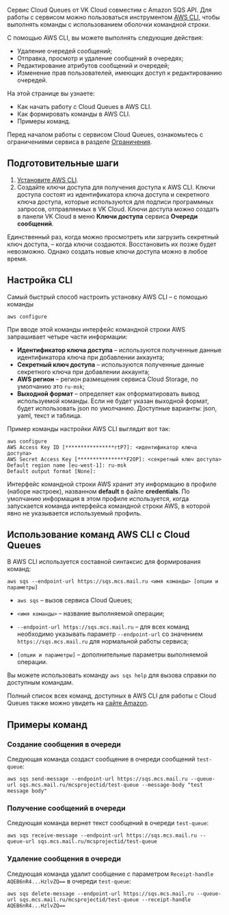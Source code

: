 Сервис Cloud Queues от VK Cloud совместим с Amazon SQS API. Для работы с сервисом можно пользоваться инструментом [AWS CLI](https://aws.amazon.com/ru/cli/), чтобы выполнять команды с использованием оболочки командной строки.

С помощью AWS CLI, вы можете выполнять следующие действия:

- Удаление очередей сообщений;
- Отправка, просмотр и удаление сообщений в очередях;
- Редактирование атрибутов сообщений и очередей;
- Изменение прав пользователей, имеющих доступ к редактированию очередей.

На этой странице вы узнаете:

- Как начать работу с Cloud Queues в AWS CLI.
- Как формировать команды в AWS CLI.
- Примеры команд.

Перед началом работы с сервисом Cloud Queues, ознакомьтесь с ограничениями сервиса в разделе [Ограничения](../../limitations/).

## Подготовительные шаги

1. [Установите AWS CLI](../../../tools-for-using-services/aws-cli/).
1. Создайте ключи доступа для получения доступа к AWS CLI. Ключи доступа состоят из идентификатора ключа доступа и секретного ключа доступа, которые используются для подписи программных запросов, отправляемых в VK Cloud. Ключи доступа можно создать в панели VK Cloud в меню **Ключи доступа** сервиса **Очереди сообщений**.

Единственный раз, когда можно просмотреть или загрузить секретный ключ доступа, – когда ключи создаются. Восстановить их позже будет невозможно. Однако создать новые ключи доступа можно в любое время.

## Настройка CLI

Самый быстрый способ настроить установку AWS CLI – с помощью команды

```
aws configure
```

При вводе этой команды интерфейс командной строки AWS запрашивает четыре части информации:

- **Идентификатор ключа доступа** – используются полученные данные идентификатора ключа при добавлении аккаунта;
- **Секретный ключ доступа** – используются полученные данные секретного ключа при добавлении аккаунта;
- **AWS регион** – регион размещения сервиса Cloud Storage, по умолчанию это `ru-msk`;
- **Выходной формат** – определяет как отформатировать вывод используемой команды. Если не будет указан выходной формат, будет использовать json по умолчанию. Доступные варианты: json, yaml, текст и таблица.

Пример команды настройки AWS CLI выглядит вот так:

```
aws configure
AWS Access Key ID [****************rtP7]: <идентификатор ключа доступа>
AWS Secret Access Key [****************F2OP]: <секретный ключ доступа>
Default region name [eu-west-1]: ru-msk
Default output format [None]:
```

Интерфейс командной строки AWS хранит эту информацию в профиле (наборе настроек), названном **default** в файле **credentials**. По умолчанию информация в этом профиле используется, когда запускается команда интерфейса командной строки AWS, в которой явно не указывается используемый профиль.

## Использование команд AWS CLI с Cloud Queues

В AWS CLI используется составной синтаксис для формирования команд:

```
aws sqs --endpoint-url https://sqs.mcs.mail.ru <имя команды> [опции и параметры]
```

- `aws sqs` – вызов сервиса Cloud Queues;

- `<имя команды>` – название выполняемой операции;

- `--endpoint-url https://sqs.mcs.mail.ru` – для всех команд необходимо указывать параметр `--endpoint-url` со значением `https://sqs.mcs.mail.ru` для нормальной работы сервиса;

- `[опции и параметры]` – дополнительные параметры выполняемой операции.

Вы можете использовать команду `aws sqs help` для вызова справки по доступным командам.

Полный список всех команд, доступных в AWS CLI для работы с Cloud Queues также можно увидеть на [сайте Amazon](https://awscli.amazonaws.com/v2/documentation/api/latest/reference/sqs/index.html#available-commands).

## Примеры команд

### Создание сообщения в очереди

Следующая команда создаст сообщение в очереди сообщений `test-queue`:

```
aws sqs send-message --endpoint-url https://sqs.mcs.mail.ru --queue-url sqs.mcs.mail.ru/mcsprojectid/test-queue --message-body "test message body"
```

### Получение сообщений в очереди

Следующая команда вернет текст сообщений в очереди `test-queue`:

```
aws sqs receive-message --endpoint-url https://sqs.mcs.mail.ru --queue-url sqs.mcs.mail.ru/mcsprojectid/test-queue
```

### Удаление сообщения в очереди

Следующая команда удалит сообщение c параметром `Receipt-handle AQEB6nR4...HzlvZQ==` в очереди `test-queue`:

```
aws sqs delete-message --endpoint-url https://sqs.mcs.mail.ru --queue-url sqs.mcs.mail.ru/mcsprojectid/test-queue --receipt-handle AQEB6nR4...HzlvZQ==
```
